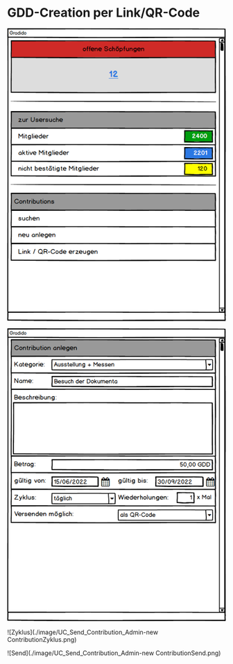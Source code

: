 # GDD-Creation per Link/QR-Code

![Admin Overview](./image/UC_Send_Contribution_Admin-Overview.png)

![create Contribution](./image/UC_Send_Contribution_Admin-newContribution.png)




![Zyklus](./image/UC_Send_Contribution_Admin-new ContributionZyklus.png)





![Send](./image/UC_Send_Contribution_Admin-new ContributionSend.png)
